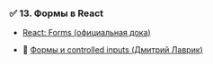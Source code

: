 
### ✅ 13. **Формы в React**

- [React: Forms (официальная дока)](https://ru.reactjs.org/docs/forms.html)
    
- 🎥 [Формы и controlled inputs (Дмитрий Лаврик)](https://www.youtube.com/watch?v=3e1GHCA3GP0)
    